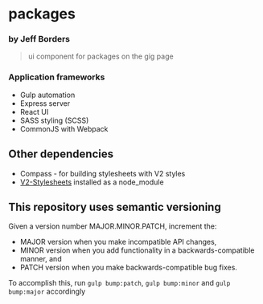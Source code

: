 # packages
### by Jeff Borders

> ui component for packages on the gig page

### Application frameworks

* Gulp automation
* Express server
* React UI
* SASS styling (SCSS)
* CommonJS with Webpack

## Other dependencies

* Compass - for building stylesheets with V2 styles
* <a href="https://github.com/jeffb-fiverr/v2-stylesheets">V2-Stylesheets</a> installed as a node_module

## This repository uses semantic versioning

Given a version number MAJOR.MINOR.PATCH, increment the:
* MAJOR version when you make incompatible API changes,
* MINOR version when you add functionality in a backwards-compatible manner, and
* PATCH version when you make backwards-compatible bug fixes.

To accomplish this, run `gulp bump:patch`, `gulp bump:minor` and `gulp bump:major` accordingly